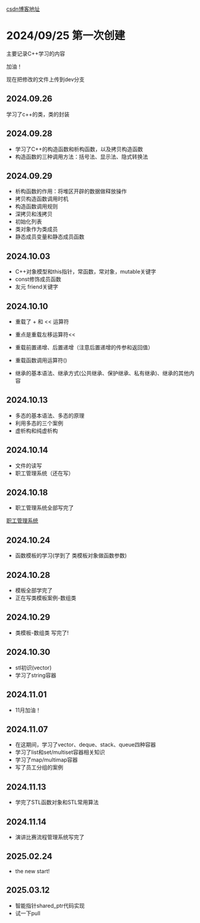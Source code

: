 [csdn博客地址](https://blog.csdn.net/qq_42494870?type=blog)


# 2024/09/25 第一次创建
主要记录C++学习的内容

加油！

现在把修改的文件上传到dev分支

## 2024.09.26
学习了c++的类，类的封装

## 2024.09.28
- 学习了C++的构造函数和析构函数，以及拷贝构造函数
- 构造函数的三种调用方法：括号法、显示法、隐式转换法

## 2024.09.29
- 析构函数的作用：将堆区开辟的数据做释放操作<br>
- 拷贝构造函数调用时机<br>
- 构造函数调用规则<br>
- 深拷贝和浅拷贝<br>
- 初始化列表<br>
- 类对象作为类成员<br>
- 静态成员变量和静态成员函数

## 2024.10.03
- C++对象模型和this指针，常函数，常对象，mutable关键字<br>
- const修饰成员函数<br>
- 友元 friend关键字<br>

## 2024.10.10
- 重载了 + 和 << 运算符
- 重点是重载左移运算符<<
- 重载前置递增、后置递增（注意后置递增的传参和返回值）
- 重载函数调用运算符()

- 继承的基本语法、继承方式(公共继承、保护继承、私有继承)、继承的其他内容

## 2024.10.13
- 多态的基本语法、多态的原理
- 利用多态的三个案例
- 虚析构和纯虚析构 

## 2024.10.14
- 文件的读写
- 职工管理系统（还在写）

## 2024.10.18
- 职工管理系统全部写完了

[职工管理系统](https://www.bilibili.com/video/BV1et411b73Z/?p=166&spm_id_from=333.1007.top_right_bar_window_history.content.click&vd_source=f02a07afc8160e089745b694f3e19792)


## 2024.10.24
- 函数模板的学习(学到了 类模板对象做函数参数)

## 2024.10.28
- 模板全部学完了
- 正在写类模板案例-数组类

## 2024.10.29
- 类模板-数组类 写完了!

## 2024.10.30
- stl初识(vector)
- 学习了string容器

## 2024.11.01
- 11月加油！

## 2024.11.07
- 在这期间，学习了vector、deque、stack、queue四种容器
- 学习了list和set/multiset容器相关知识
- 学习了map/multimap容器
- 写了员工分组的案例

## 2024.11.13
- 学完了STL函数对象和STL常用算法

## 2024.11.14
- 演讲比赛流程管理系统写完了

## 2025.02.24
- the new start!

## 2025.03.12
- 智能指针shared_ptr代码实现
- 试一下pull
